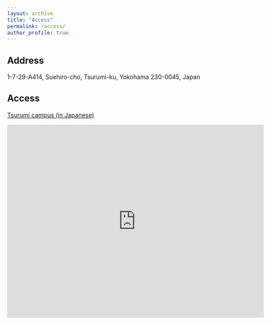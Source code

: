```yaml
---
layout: archive
title: "Access"
permalink: /access/
author_profile: true
---
```


## Address
1-7-29-A414, Suehiro-cho, Tsurumi-ku, Yokohama 230-0045, Japan


## Access

[Tsurumi campus (in Japanese)](http://www.tsurumi.yokohama-cu.ac.jp/access/index.html)

<iframe src="https://www.google.com/maps/embed?pb=!1m18!1m12!1m3!1d3248.628407978922!2d139.68157921574024!3d35.488736680239626!2m3!1f0!2f0!3f0!3m2!1i1024!2i768!4f13.1!3m3!1m2!1s0x60185df319fee103%3A0x4a3d5a642607909e!2z5qiq5rWc5biC56uL5aSn5a2m6ba06KaL44Kt44Oj44Oz44OR44K5!5e0!3m2!1sja!2sjp!4v1671012018497!5m2!1sja!2sjp" width="600" height="450" style="border:0;" allowfullscreen="" loading="lazy" referrerpolicy="no-referrer-when-downgrade"></iframe>